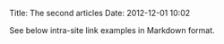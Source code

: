 Title: The second articles
Date: 2012-12-01 10:02

See below intra-site link examples in Markdown format.
